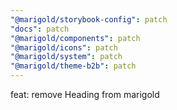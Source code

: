 ```yaml
---
"@marigold/storybook-config": patch
"docs": patch
"@marigold/components": patch
"@marigold/icons": patch
"@marigold/system": patch
"@marigold/theme-b2b": patch
---
```


feat: remove Heading from marigold
